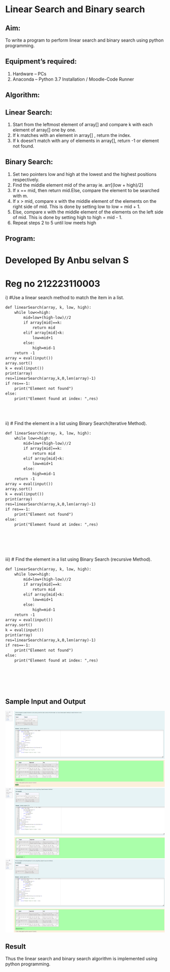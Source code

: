 # Linear Search and Binary search
## Aim:
To write a program to perform linear search and binary search using python programming.
## Equipment’s required:
1.	Hardware – PCs
2.	Anaconda – Python 3.7 Installation / Moodle-Code Runner
## Algorithm:

## Linear Search:
1.	Start from the leftmost element of array[] and compare k with each element of array[] one by one.
2.	If k matches with an element in array[] , return the index.
3.	If k doesn’t match with any of elements in array[], return -1 or element not found.
## Binary Search:
1.	Set two pointers low and high at the lowest and the highest positions respectively.
2.	Find the middle element mid of the array ie. arr[(low + high)/2]
3.	If x == mid, then return mid.Else, compare the element to be searched with m.
4.	If x > mid, compare x with the middle element of the elements on the right side of mid. This is done by setting low to low = mid + 1.
5.	Else, compare x with the middle element of the elements on the left side of mid. This is done by setting high to high = mid - 1.
6.	Repeat steps 2 to 5 until low meets high
## Program:
# Developed By Anbu selvan S
# Reg no 212223110003
i)	#Use a linear search method to match the item in a list.
```
def linearSearch(array, k, low, high):
    while low<=high:
        mid=low+(high-low)//2
        if array[mid]==k:
            return mid
        elif array[mid]<k:
            low=mid+1
        else:
            high=mid-1
    return -1
array = eval(input())
array.sort()
k = eval(input()) 
print(array)
res=linearSearch(array,k,0,len(array)-1)
if res==-1:
    print("Element not found")
else:
    print("Element found at index: ",res)




```
ii)	# Find the element in a list using Binary Search(Iterative Method).
```
def linearSearch(array, k, low, high):
    while low<=high:
        mid=low+(high-low)//2
        if array[mid]==k:
            return mid
        elif array[mid]<k:
            low=mid+1
        else:
            high=mid-1
    return -1
array = eval(input())
array.sort()
k = eval(input()) 
print(array)
res=linearSearch(array,k,0,len(array)-1)
if res==-1:
    print("Element not found")
else:
    print("Element found at index: ",res)






```
iii)	# Find the element in a list using Binary Search (recursive Method).
```
def linearSearch(array, k, low, high):
    while low<=high:
        mid=low+(high-low)//2
        if array[mid]==k:
            return mid
        elif array[mid]<k:
            low=mid+1
        else:
            high=mid-1
    return -1
array = eval(input())
array.sort()
k = eval(input()) 
print(array)
res=linearSearch(array,k,0,len(array)-1)
if res==-1:
    print("Element not found")
else:
    print("Element found at index: ",res)






```
## Sample Input and Output
![alt text](image.png)
![alt text](image-1.png)
![alt text](image-2.png)






## Result
Thus the linear search and binary search algorithm is implemented using python programming.
